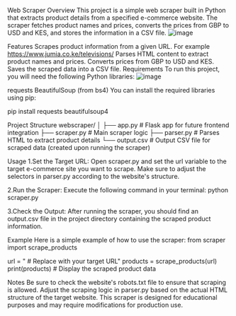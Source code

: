 Web Scraper
Overview
This project is a simple web scraper built in Python that extracts product details from a specified e-commerce website. The scraper fetches product names and prices, converts the prices from GBP to USD and KES, and stores the information in a CSV file.
![image](https://github.com/user-attachments/assets/4e286da7-ccd3-40e1-8797-fbdd25158ff3)

Features
Scrapes product information from a given URL.
For example https://www.jumia.co.ke/televisions/
Parses HTML content to extract product names and prices.
Converts prices from GBP to USD and KES.
Saves the scraped data into a CSV file.
Requirements
To run this project, you will need the following Python libraries:
![image](https://github.com/user-attachments/assets/e8165e84-3f1b-4c99-8f53-0b095bf9da1b)

requests
BeautifulSoup (from bs4)
You can install the required libraries using pip:

pip install requests beautifulsoup4

Project Structure
webscraper/
│
├── app.py          # Flask app for future frontend integration
├── scraper.py      # Main scraper logic
├── parser.py       # Parses HTML to extract product details
└── output.csv      # Output CSV file for scraped data (created upon running the scraper)

Usage
1.Set the Target URL: Open scraper.py and set the url variable to the target e-commerce site you want to scrape. Make sure to adjust the selectors in parser.py according to the website's structure.

2.Run the Scraper: Execute the following command in your terminal:
python scraper.py

3.Check the Output: After running the scraper, you should find an output.csv file in the project directory containing the scraped product information.

Example
Here is a simple example of how to use the scraper:
from scraper import scrape_products

url = " # Replace with your target URL" 
products = scrape_products(url)
print(products)  # Display the scraped product data

Notes
Be sure to check the website's robots.txt file to ensure that scraping is allowed.
Adjust the scraping logic in parser.py based on the actual HTML structure of the target website.
This scraper is designed for educational purposes and may require modifications for production use.
